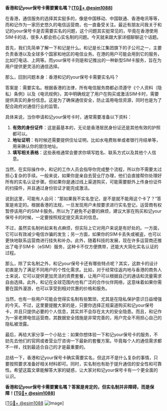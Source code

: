 **香港和记your保号卡需要實名嗎？[[TG💪+ @esim1088](https://t.me/s/esim1088)]**

在香港，通信服务的选择其实挺多的，像是中国移动、中国联通、香港电讯等等，而和记作为一家历史悠久的电信运营商，也一直备受关注。最近有朋友问我关于和记的your保号卡是否需要实名的问题，这个问题其实挺常见的，毕竟在香港使用SIM卡的话，很多人都会担心实名制的问题。今天就来跟大家详细聊聊这个话题。

首先，我们先简单了解一下和记是什么。和记是长江集团旗下的子公司之一，主要负责香港以及全球多个国家和地区的电信业务。在港的用户可能会用到它的服务，比如打电话、上网等。而your保号卡则是和记推出的一种新型SIM卡服务，旨在为用户提供更灵活的通信选择。

那么，回到问题本身：香港和记的your保号卡需要实名吗？

答案是：需要实名。根据香港的法律，所有电信服务商都必须遵守《个人资料（隐私）条例》以及《电讯规例》，其中明确规定了用户在购买或激活SIM卡时，需要提供真实的身份信息。这是为了确保通信安全，防止滥用电信资源，同时也是为了配合政府对通信行业的监管。

具体来说，当你申请和记your保号卡时，通常需要准备以下资料：

1. **有效的身份证件**：这是最基本的，无论是香港居民身份证还是其他有效的护照都可以。
2. **地址证明**：有时候还需要提供住址证明，比如水电费账单或者银行月结单等，用来确认你的居住地址。
3. **填写相关表格**：这些表格通常会要求你填写姓名、联系方式以及其他个人信息。

当然，在实际操作中，和记的工作人员会指导你完成整个流程，所以你不需要太过担心复杂的手续。一般来说，如果你是亲自去营业厅办理，他们会直接帮你处理好所有的实名认证步骤。但如果你是通过线上渠道购买，可能需要额外上传身份证件的扫描件，并且通过身份验证才能完成激活。

说到这里，可能有人会问：“那如果我不实名登记，是不是就不能用这个卡了？”答案是肯定的。根据香港的法规，一旦发现用户未按要求进行实名登记，运营商有权暂停该用户的SIM卡服务。所以为了避免不必要的麻烦，建议大家在购买和记your保号卡的时候，一定要按照规定提交真实的信息。

不过，虽然实名制听起来有点麻烦，但实际上它对用户来说是有好处的。一方面，它可以有效减少电信诈骗的发生；另一方面，如果你的SIM卡丢失或被盗，也可以更快地联系运营商进行挂失和补办。此外，随着科技的发展，现在许多运营商还推出了电子SIM卡（eSIM）服务，这种卡不仅方便携带，还能大大简化实名认证的过程。

那么，除了实名制之外，和记your保号卡还有哪些特点呢？其实，这款卡的设计初衷是为了满足不同用户的个性化需求。比如，对于经常往返内地与香港的商务人士来说，它可以提供更加灵活的资费套餐，让用户可以根据自己的通话和流量需求自由选择。此外，和记在全球范围内也有广泛的合作伙伴网络，这意味着如果你需要在国外漫游，也可以享受到相对优惠的价格和服务。

当然，也有一些用户可能会觉得实名制有些繁琐，尤其是在隐私保护意识日益增强的今天。不过，这里要提醒大家的是，只要你选择正规渠道购买和记your保号卡，并且只提供必要的个人信息，其实并不会存在太大的安全隐患。而且，和记作为一家老牌电信运营商，其数据安全措施是非常完善的，用户完全不用担心自己的隐私被泄露。

最后，再给大家分享一个小贴士：如果你想体验一下和记your保号卡的服务，不妨先去他们的官网或者营业厅咨询一下最新的套餐方案。毕竟每个人的通信需求都不一样，找到最适合自己的才是最重要的。

总结一下，香港和记your保号卡确实需要实名，但这并不是什么复杂的事情，只要按照要求准备好相关材料即可。同时，实名制也有助于提升通信的安全性和可靠性。希望这篇文章能解答大家的疑惑，让大家对和记your保号卡有一个更全面的认识。

**香港和记your保号卡需要實名嗎？答案是肯定的，但实名制并非障碍，而是保障！[[TG💪+ @esim1088](https://t.me/s/esim1088)]**

[[TG💪+ @esim1088](https://t.me/s/esim1088) ![Image](https://i.postimg.cc/4NQfJmqS/Snipaste-2025-05-13-00-14-12.png)]